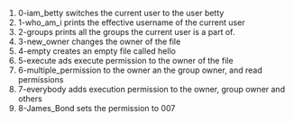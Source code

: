 1. 0-iam_betty switches the current user to the user betty
2. 1-who_am_i prints the effective username of the current user
3. 2-groups prints all the groups the current user is a part of.
4. 3-new_owner changes the owner of the file
5. 4-empty creates an empty file called hello
6. 5-execute ads execute permission to the owner of the file  
7. 6-multiple_permission to the owner an the group owner, and read permissions
8. 7-everybody adds execution permission to the owner, group owner and others
9. 8-James_Bond sets the permission to 007
